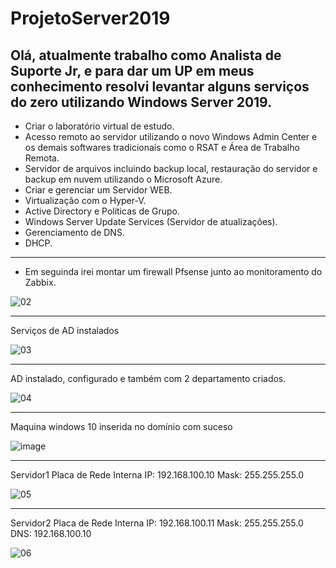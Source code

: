 # ProjetoServer2019

Olá, atualmente trabalho como Analista de Suporte Jr, e para dar um UP em meus conhecimento 
resolvi levantar alguns serviços do zero utilizando Windows Server 2019.
---------------------------------------------------------------------------------------------
*   Criar o laboratório virtual de estudo.
*   Acesso remoto ao servidor utilizando o novo Windows Admin Center e os demais softwares 
tradicionais como o RSAT e Área de Trabalho Remota.
*   Servidor de arquivos incluindo backup local, restauração do servidor e backup em nuvem 
utilizando o Microsoft Azure.
*   Criar e gerenciar um Servidor WEB.
*   Virtualização com o Hyper-V.
*   Active Directory e Políticas de Grupo.
*   Windows Server Update Services (Servidor de atualizações).
*   Gerenciamento de DNS.
*   DHCP.
---------------------------------------------------------------------------------------------
- Em seguinda irei montar um firewall Pfsense junto ao monitoramento do Zabbix. 

![02](https://user-images.githubusercontent.com/100032235/179428850-b0da3751-92ba-4fe6-bd3f-86a4fc2122a1.png)

---------------------------------------------------------------------------------------------
Serviços de AD instalados 

![03](https://user-images.githubusercontent.com/100032235/179430486-bdac5975-5041-4053-94e0-ce1882ab3ae9.png)

---------------------------------------------------------------------------------------------
AD instalado, configurado e também com 2 departamento criados.

![04](https://user-images.githubusercontent.com/100032235/179858806-24535ebd-347c-4206-8818-7523fc1f2b76.png)

---------------------------------------------------------------------------------------------
Maquina windows 10 inserida no domínio com suceso

![image](https://user-images.githubusercontent.com/100032235/179870793-4cb23f01-b71f-4a44-80a8-f3f45c75608c.png)

---------------------------------------------------------------------------------------------
Servidor1 
Placa de Rede Interna IP: 192.168.100.10
                    Mask: 255.255.255.0

![05](https://user-images.githubusercontent.com/100032235/180627852-d06699d2-f5e3-4aa4-bf65-95bab8989d0d.png)

---------------------------------------------------------------------------------------------
Servidor2 
Placa de Rede Interna IP: 192.168.100.11
                    Mask: 255.255.255.0
                     DNS: 192.168.100.10

![06](https://user-images.githubusercontent.com/100032235/180627854-7be73d75-2db1-4761-a1f0-086d75a7dbd5.png)



                  
